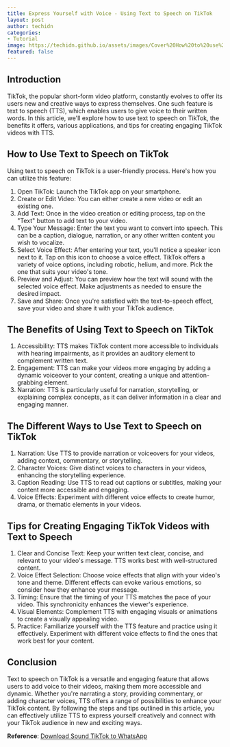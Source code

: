 ```yaml
---
title: Express Yourself with Voice - Using Text to Speech on TikTok
layout: post
author: techidn
categories: 
- Tutorial
image: https://techidn.github.io/assets/images/Cover%20How%20to%20use%20text%20to%20speech%20on%20Tiktok.jpg
featured: false
---
```


## Introduction

TikTok, the popular short-form video platform, constantly evolves to offer its users new and creative ways to express themselves. One such feature is text to speech (TTS), which enables users to give voice to their written words. In this article, we'll explore how to use text to speech on TikTok, the benefits it offers, various applications, and tips for creating engaging TikTok videos with TTS.

## How to Use Text to Speech on TikTok

Using text to speech on TikTok is a user-friendly process. Here's how you can utilize this feature:

1. Open TikTok: Launch the TikTok app on your smartphone.
2. Create or Edit Video: You can either create a new video or edit an existing one.
3. Add Text: Once in the video creation or editing process, tap on the "Text" button to add text to your video.
4. Type Your Message: Enter the text you want to convert into speech. This can be a caption, dialogue, narration, or any other written content you wish to vocalize.
5. Select Voice Effect: After entering your text, you'll notice a speaker icon next to it. Tap on this icon to choose a voice effect. TikTok offers a variety of voice options, including robotic, helium, and more. Pick the one that suits your video's tone.
6. Preview and Adjust: You can preview how the text will sound with the selected voice effect. Make adjustments as needed to ensure the desired impact.
7. Save and Share: Once you're satisfied with the text-to-speech effect, save your video and share it with your TikTok audience.

## The Benefits of Using Text to Speech on TikTok

1. Accessibility: TTS makes TikTok content more accessible to individuals with hearing impairments, as it provides an auditory element to complement written text.
2. Engagement: TTS can make your videos more engaging by adding a dynamic voiceover to your content, creating a unique and attention-grabbing element.
3. Narration: TTS is particularly useful for narration, storytelling, or explaining complex concepts, as it can deliver information in a clear and engaging manner.

## The Different Ways to Use Text to Speech on TikTok

1. Narration: Use TTS to provide narration or voiceovers for your videos, adding context, commentary, or storytelling.
2. Character Voices: Give distinct voices to characters in your videos, enhancing the storytelling experience.
3. Caption Reading: Use TTS to read out captions or subtitles, making your content more accessible and engaging.
4. Voice Effects: Experiment with different voice effects to create humor, drama, or thematic elements in your videos.

## Tips for Creating Engaging TikTok Videos with Text to Speech

1. Clear and Concise Text: Keep your written text clear, concise, and relevant to your video's message. TTS works best with well-structured content.
2. Voice Effect Selection: Choose voice effects that align with your video's tone and theme. Different effects can evoke various emotions, so consider how they enhance your message.
3. Timing: Ensure that the timing of your TTS matches the pace of your video. This synchronicity enhances the viewer's experience.
4. Visual Elements: Complement TTS with engaging visuals or animations to create a visually appealing video.
5. Practice: Familiarize yourself with the TTS feature and practice using it effectively. Experiment with different voice effects to find the ones that work best for your content.

## Conclusion

Text to speech on TikTok is a versatile and engaging feature that allows users to add voice to their videos, making them more accessible and dynamic. Whether you're narrating a story, providing commentary, or adding character voices, TTS offers a range of possibilities to enhance your TikTok content. By following the steps and tips outlined in this article, you can effectively utilize TTS to express yourself creatively and connect with your TikTok audience in new and exciting ways.

**Reference**: [Download Sound TikTok to WhatsApp](https://www.voiceoftext.com/2023/09/download-sound-tiktok-ke-wa-lewat-mp3.html)
